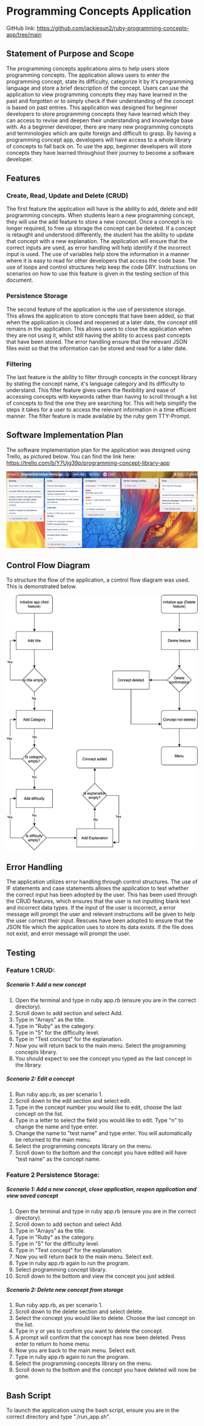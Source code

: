 # Programming Concepts Application

GitHub link: https://github.com/jackiesun2/ruby-programming-concepts-app/tree/main

## Statement of Purpose and Scope

The programming concepts applications aims to help users store programming concepts. The application allows users to enter the programming concept, state its difficulty, categorize it by it's programming language and store a brief description of the concept. Users can use the application to view programming concepts they may have learned in the past and forgotten or to simply check if their understanding of the concept is based on past entries. This application was designed for beginner developers to store programming concepts they have learned which they can access to revise and deepen their understanding and knowledge base with. As a beginner developer, there are many new programming concepts and terminologies which are quite foreign and difficult to grasp. By having a programming concept app, developers will have access to a whole library of concepts to fall back on. To use the app, beginner developers will store concepts they have learned throughout their journey to become a software developer.

## Features

### Create, Read, Update and Delete (CRUD)

The first feature the application will have is the ability to add, delete and edit programming concepts. When students learn a new programming concept, they will use the add feature to store a new concept. Once a concept is no longer required, to free up storage the concept can be deleted. If a concept is retaught and understood differently, the student has the ability to update that concept with a new explanation. The application will ensure that the correct inputs are used, as error handling will help identify if the incorrect input is used. The use of variables help store the information in a manner where it is easy to read for other developers that access the code base. The use of loops and control structures help keep the code DRY. Instructions on scenarios on how to use this feature is given in the testing section of this document.

### Persistence Storage

The second feature of the application is the use of persistence storage. This allows the application to store concepts that have been added, so that when the application is closed and reopened at a later date, the concept still remains in the application. This allows users to close the application when they are not using it, whilst still having the ability to access past concepts that have been stored. The error handling ensure that the relevant JSON files exist so that the information can be stored and read for a later date.

### Filtering

The last feature is the ability to filter through concepts in the concept library by stating the concept name, it's language category and its difficulty to understand. This filter feature gives users the flexibility and ease of accessing concepts with keywords rather than having to scroll through a list of concepts to find the one they are searching for. This will help simplify the steps it takes for a user to access the relevant information in a time efficient manner. The filter feature is made available by the ruby gem TTY-Prompt.

## Software Implementation Plan

The software implementation plan for the application was designed using Trello, as pictured below. You can find the link here: https://trello.com/b/Y7Ujg39p/programming-concept-library-app

![Trello](./docs/Trello.png)

## Control Flow Diagram

To structure the flow of the application, a control flow diagram was used. This is demonstrated below.

![Control Flow Diagram](./docs/control-flow.png)

## Error Handling

The application utilizes error handling through control structures. The use of IF statements and case statements allows the application to test whether the correct input has been adopted by the user. This has been used through the CRUD features, which ensures that the user is not inputting blank text and incorrect data types. If the input of the user is incorrect, a error message will prompt the user and relevant instructions will be given to help the user correct their input. Rescues have been adopted to ensure that the JSON file which the application uses to store its data exists. If the file does not exist, and error message will prompt the user.

## Testing

### Feature 1 CRUD:

##### Scenario 1: Add a new concept

1. Open the terminal and type in ruby app.rb (ensure you are in the correct directory).
2. Scroll down to add section and select Add.
3. Type in "Arrays" as the title.
4. Type in "Ruby" as the category.
5. Type in "5" for the difficulty level.
6. Type in "Test concept" for the explanation.
7. Now you will return back to the main menu. Select the programming concepts library.
8. You should expect to see the concept you typed as the last concept in the library.

##### Scenario 2: Edit a concept

1. Run ruby app.rb, as per scenario 1.
2. Scroll down to the edit section and select edit.
3. Type in the concept number you would like to edit, choose the last concept on the list.
4. Type in a letter to select the field you would like to edit. Type "n" to change the name and type enter.
5. Change the name to "test name" and type enter. You will automatically be returned to the main menu.
6. Select the programming concepts library on the menu.
7. Scroll down to the bottom and the concept you have edited will have "test name" as the concept name.

### Feature 2 Persistence Storage:

##### Scenario 1: Add a new concept, close application, reopen application and view saved concept

1. Open the terminal and type in ruby app.rb (ensure you are in the correct directory).
2. Scroll down to add section and select Add.
3. Type in "Arrays" as the title.
4. Type in "Ruby" as the category.
5. Type in "5" for the difficulty level.
6. Type in "Test concept" for the explanation.
7. Now you will return back to the main menu. Select exit.
8. Type in ruby app.rb again to run the program.
9. Select programming concept library.
10. Scroll down to the bottom and view the concept you just added.

##### Scenario 2: Delete new concept from storage

1. Run ruby app.rb, as per scenario 1.
2. Scroll down to the delete section and select delete.
3. Select the concept you would like to delete. Choose the last concept on the list.
4. Type in y or yes to confirm you want to delete the concept.
5. A prompt will confirm that the concept has now been deleted. Press enter to return to home menu.
6. Now you are back to the main menu. Select exit.
7. Type in ruby app.rb again to run the program.
8. Select the programming concepts library on the menu.
9. Scroll down to the bottom and the concept you have deleted will now be gone.

## Bash Script

To launch the application using the bash script, ensure you are in the correct directory and type "./run_app.sh".
